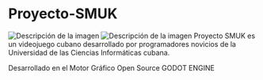 # Proyecto-SMUK
![Descripción de la imagen]()
<image src="/Fotos de Almiquis/Picture1.png" alt="Descripción de la imagen">
Proyecto SMUK es un videojuego cubano desarrollado por programadores novicios de la Universidad de las Ciencias Informáticas cubana.

Desarrollado en el Motor Gráfico Open Source GODOT ENGINE
